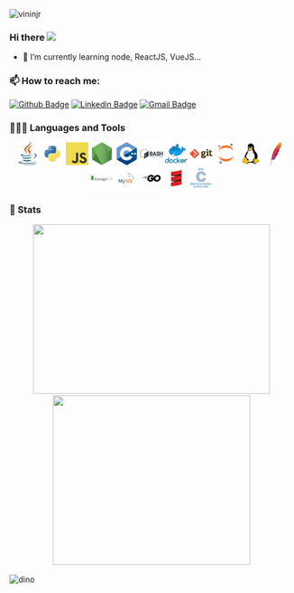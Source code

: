 <p align="left"> <img src="https://komarev.com/ghpvc/?username=vininjr" alt="vininjr" /> </p>

### Hi there <img src="https://github.com/sciencepal/sciencepal/blob/master/assets/Hi.gif" width="29px">

- 🌱 I’m currently learning node, ReactJS, VueJS...

### 📫 How to reach me:   

[![Github Badge](https://img.shields.io/badge/-Github-000?style=flat-square&logo=Github&logoColor=white&link=https://github.com/vininjr/)](https://github.com/vininjr/)
[![Linkedin Badge](https://img.shields.io/badge/-LinkedIn-blue?style=flat-square&logo=Linkedin&logoColor=white&link=https://www.linkedin.com/in/vininjr//)](https://www.linkedin.com/in/vininjr/)
[![Gmail Badge](https://img.shields.io/badge/-Gmail-c14438?style=flat-square&logo=Gmail&logoColor=white&link=mailto:marcufc10@gmail.com)](mailto:marcufc10@gmail.com)

### 👨🏻‍💻 Languages and Tools <br />

<div align="center">
<code><img height="40" src="https://raw.githubusercontent.com/github/explore/80688e429a7d4ef2fca1e82350fe8e3517d3494d/topics/java/java.png"></code>
<code><img height="40" src="https://raw.githubusercontent.com/github/explore/80688e429a7d4ef2fca1e82350fe8e3517d3494d/topics/python/python.png"></code>
<code><img height="40" src="https://raw.githubusercontent.com/github/explore/80688e429a7d4ef2fca1e82350fe8e3517d3494d/topics/javascript/javascript.png"></code>
<code><img height="40" src="https://raw.githubusercontent.com/github/explore/80688e429a7d4ef2fca1e82350fe8e3517d3494d/topics/nodejs/nodejs.png"></code>
<code><img height="40" src="https://raw.githubusercontent.com/github/explore/80688e429a7d4ef2fca1e82350fe8e3517d3494d/topics/cpp/cpp.png"></code>
<code><img height="40" src="https://raw.githubusercontent.com/github/explore/80688e429a7d4ef2fca1e82350fe8e3517d3494d/topics/bash/bash.png"></code>
<code><img height="40" src="https://raw.githubusercontent.com/github/explore/80688e429a7d4ef2fca1e82350fe8e3517d3494d/topics/docker/docker.png"></code>
<code><img height="40" src="https://raw.githubusercontent.com/github/explore/80688e429a7d4ef2fca1e82350fe8e3517d3494d/topics/git/git.png"></code>
<code><img height="40" src="https://raw.githubusercontent.com/github/explore/80688e429a7d4ef2fca1e82350fe8e3517d3494d/topics/jupyter-notebook/jupyter-notebook.png"></code>
<code><img height="40" src="https://raw.githubusercontent.com/github/explore/80688e429a7d4ef2fca1e82350fe8e3517d3494d/topics/linux/linux.png"></code>
<code><img height="40" src="https://raw.githubusercontent.com/github/explore/80688e429a7d4ef2fca1e82350fe8e3517d3494d/topics/maven/maven.png"></code>
<code><img height="40" src="https://raw.githubusercontent.com/github/explore/80688e429a7d4ef2fca1e82350fe8e3517d3494d/topics/mongodb/mongodb.png"></code>
<code><img height="40" src="https://raw.githubusercontent.com/github/explore/80688e429a7d4ef2fca1e82350fe8e3517d3494d/topics/mysql/mysql.png"></code>
<code><img height="40" src="https://raw.githubusercontent.com/github/explore/80688e429a7d4ef2fca1e82350fe8e3517d3494d/topics/go/go.png"></code>
<code><img height="40" src="https://raw.githubusercontent.com/github/explore/80688e429a7d4ef2fca1e82350fe8e3517d3494d/topics/scala/scala.png"></code>
<code><img height="40" src="https://raw.githubusercontent.com/github/explore/80688e429a7d4ef2fca1e82350fe8e3517d3494d/topics/c/c.png"></code>
</div>

### 🔧 Stats

<div align="center">
  <img src="https://github-readme-stats.vercel.app/api/?username=vininjr&show_icons=true&theme=radical&count_private=true&include_all_commits=true" height="300" width="420"/>
  <img src="https://github-readme-stats.vercel.app/api/top-langs/?username=vininjr&theme=radical&layout=compact" height="300" width="350"/>
</div>

![dino](https://gitee.com/skykeyjoker/PicCloud/raw/master/img/dino.gif)

